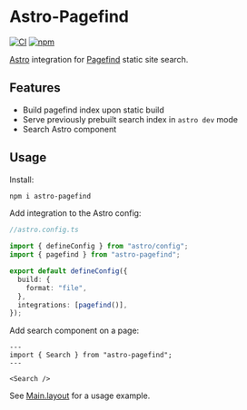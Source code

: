# Astro-Pagefind

[![CI](https://github.com/shishkin/astro-pagefind/actions/workflows/ci.yaml/badge.svg)](https://github.com/shishkin/astro-pagefind/actions/workflows/ci.yaml)
[![npm](https://img.shields.io/npm/v/astro-pagefind)](https://www.npmjs.com/package/astro-pagefind)

[Astro](https://astro.build) integration for [Pagefind](https://pagefind.app/) static site search.

## Features

- Build pagefind index upon static build
- Serve previously prebuilt search index in `astro dev` mode
- Search Astro component

## Usage

Install:

```bash
npm i astro-pagefind
```

Add integration to the Astro config:

```typescript
//astro.config.ts

import { defineConfig } from "astro/config";
import { pagefind } from "astro-pagefind";

export default defineConfig({
  build: {
    format: "file",
  },
  integrations: [pagefind()],
});
```

Add search component on a page:

```astro
---
import { Search } from "astro-pagefind";
---

<Search />
```

See [Main.layout](./src/layouts/Main.astro) for a usage example.
